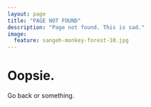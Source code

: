 ```yaml
---
layout: page
title: "PAGE NOT FOUND"
description: "Page not found. This is sad."
image:
  feature: sangeh-monkey-forest-10.jpg
---  
```


<div class="text-center">
	<h1>Oopsie.</h1>
	<p>Go back or something.</p>
</div>
